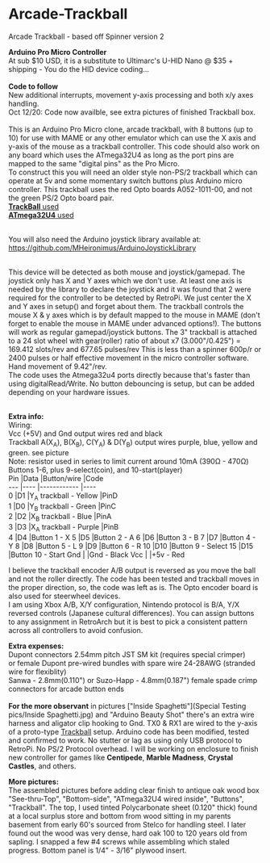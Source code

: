 # Arcade-Trackball
Arcade Trackball - based off Spinner version 2

**Arduino Pro Micro Controller**  
At sub $10 USD, it is a substitute to Ultimarc's U-HID Nano @ $35 + shipping - You do the HID device coding...<br/><br/> **Code to follow**  
New additional interrupts, movement y-axis processing and both x/y axes handling.<br/>Oct 12/20: Code now availble, see extra pictures of finished Trackball box.<br/><br/>
This is an Arduino Pro Micro clone, arcade trackball, with 8 buttons (up to 10) for use with MAME or any other emulator which can use the X axis and y-axis of the mouse as a trackball controller. This code should also work on any board which uses the ATmega32U4 as long as the port pins are mapped to the same "digital pins" as the Pro Micro.  
To construct this you will need an older style non-PS/2 trackball which can operate at 5v and some momentary switch buttons plus Arduino micro controller. 
This trackball uses the red Opto boards A052-1011-00, and not the green PS/2 Opto board pair.<br/> 
[**TrackBall** used](https://www.amazon.ca/gp/product/B00F1YQH6G/ref=ppx_yo_dt_b_asin_title_o01_s00?ie=UTF8&psc=1)<br/>
[**ATmega32U4** used](https://www.amazon.ca/gp/product/B01N4TVIQX/ref=ppx_yo_dt_b_asin_title_o02_s00?ie=UTF8&psc=1)<br/>
<br/>

You will also need the Arduino joystick library available at: https://github.com/MHeironimus/ArduinoJoystickLibrary<br/><br/>

This device will be detected as both mouse and joystick/gamepad. The joystick only has X and Y axes which we don't use. At least one axis is needed by the library to declare the joystick and it was found that 2 were required for the controller to be detected by RetroPi. We just center the X and Y axes in setup() and forget about them. The trackball controls the mouse X & y axes which is by default mapped to the mouse in MAME (don't forget to enable the mouse in MAME under advanced options!). The buttons will work as regular gamepad/joystick buttons. The 3" trackball is attached to a 24 slot wheel with gear(roller) ratio of about x7 (3.000"/0.425") = 169.412 slots/rev and  677.65 pulses/rev This is less than a spinner 600p/r or 2400 pulses or half effective movement in the micro controller software. Hand movement of 9.42"/rev.  
The code uses the Atmega32u4 ports directly because that's faster than using digitalRead/Write. No button debouncing is setup, but can be added depending on your hardware issues.<br/><br/>

**Extra info:**<br/>
Wiring: <br/>
Vcc (+5V) and Gnd output wires red and black<br/>
Trackball A(X<sub>A</sub>), B(X<sub>B</sub>), C(Y<sub>A</sub>) & D(Y<sub>B</sub>) output wires purple, blue, yellow and green. see picture <br/>
Note: resistor used in series to limit current around 10mA (390Ω	- 470Ω)<br/>
Buttons 1-6, plus 9-select(coin), and 10-start(player)<br/>
Pin |Data |Button/wire  |Code  
--- |---- |------------ |----  
0   |D1   |Y<sub>A</sub> trackball - Yellow |PinD   
1   |D0   |Y<sub>B</sub> trackball - Green |PinC   
2   |D2   |X<sub>B</sub> trackball - Blue |PinA  
3   |D3   |X<sub>A</sub> trackball - Purple |PinB  
4   |D4   |Button 1 - X
5   |D5   |Button 2 - A
6   |D6   |Button 3 - B
7   |D7   |Button 4 - Y
8   |D8   |Button 5 - L
9   |D9   |Button 6 - R
10  |D10  |Button 9 - Select
15  |D15  |Button 10 - Start
Gnd |     |Gnd - Black
Vcc |     |+5v - Red  <br/>

I believe the trackball encoder A/B output is reversed as you move the ball and not the roller directly. The code has been tested and trackball moves in the proper direction, so, the code was left as is. The Opto encoder board is also used for steerwheel devices.<br/>I am using Xbox A/B, X/Y configuration, Nintendo protocol is B/A, Y/X reversed controls (Japanese cultural differences). 
You can assign buttons to any assignment in RetroArch but it is best to pick a consistent pattern across all controllers to avoid confusion.  <br/>
 
**Extra expenses:**  
Dupont connectors 2.54mm pitch JST SM kit (requires special crimper)  
or female Dupont pre-wired bundles with spare wire 24-28AWG (stranded wire for flexiblity)  
Sanwa - 2.8mm(0.110") or Suzo-Happ - 4.8mm(0.187") female spade crimp connectors for arcade button ends 
<br/><br/>
**For the more observant** in pictures ["Inside Spaghetti"](Special Testing pics/Inside Spaghetti.jpg)  and "Arduino Beauty Shot" there's an extra wire harness and aligator clip hooking to Gnd. TX0 & RX1 are wired to the y-axis of a proto-type [Trackball](https://www.amazon.ca/gp/product/B00F1YQH6G/ref=ppx_yo_dt_b_asin_title_o01_s00?ie=UTF8&psc=1) setup. Arduino code has been modified, tested and confirmed to work. No stutter or lag as using only USB protocol to RetroPi. No PS/2 Protocol overhead. I will be working on enclosure to finish new controller for games like **Centipede**, **Marble Madness**, **Crystal Castles**, and others.<br/>

**More pictures:**   
The assembled pictures before adding clear finish to antique oak wood box "See-thru-Top", "Bottom-side", "ATmega32U4 wired inside", "Buttons", "Trackball".
The top, I used tinted Polycarbonate sheet (0.120" thick) found at a local surplus store and bottom from wood sitting in my parents basement from early 60's sourced from Stelco for handling steel. I later found out the wood was very dense, hard oak 100 to 120 years old from sapling. I snapped a few #4 screws while assembling which staled progress. Bottom panel is 1/4" - 3/16" plywood insert. 
